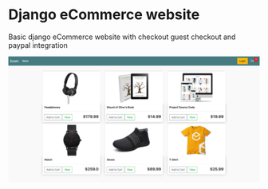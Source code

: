 # Django eCommerce website

Basic django eCommerce website with checkout guest checkout and paypal integration

<img src="./static/images/demo.png"/>
